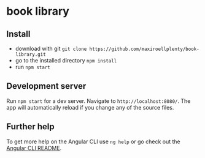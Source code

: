 # book library

## Install 

* download with git 
`git clone https://github.com/maxiroellplenty/book-library.git`
* go to the installed directory
`npm install`
* run 
`npm start`

## Development server

Run `npm start` for a dev server. Navigate to `http://localhost:8080/`. The app will automatically reload if you change any of the source files.

## Further help

To get more help on the Angular CLI use `ng help` or go check out the [Angular CLI README](https://github.com/angular/angular-cli/blob/master/README.md).
